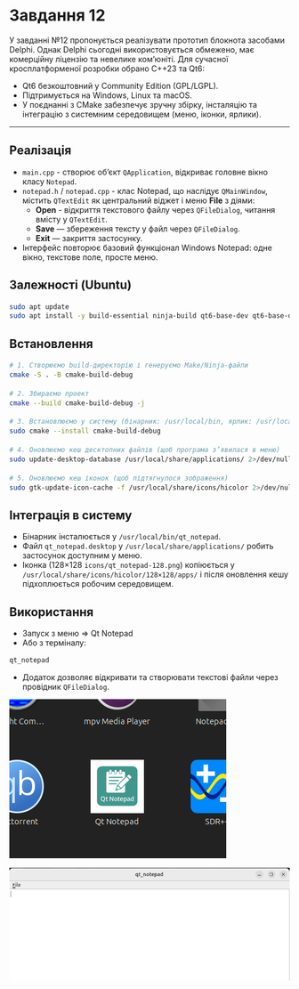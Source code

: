 # Завдання 12

У завданні №12 пропонується реалізувати прототип блокнота засобами Delphi.
Однак Delphi сьогодні використовується обмежено, має комерційну ліцензію та невелике комʼюніті.
Для сучасної кросплатформеної розробки обрано C++23 та Qt6:
- Qt6 безкоштовний у Community Edition (GPL/LGPL).
- Підтримується на Windows, Linux та macOS.
- У поєднанні з CMake забезпечує зручну збірку, інсталяцію та інтеграцію з системним середовищем (меню, іконки, ярлики).

---

## Реалізація

- `main.cpp` - створює об’єкт `QApplication`, відкриває головне вікно класу `Notepad`.
- `notepad.h` / `notepad.cpp` - клас Notepad, що наслідує `QMainWindow`, містить `QTextEdit` як центральний віджет і меню **File** з діями:
  - **Open** - відкриття текстового файлу через `QFileDialog`, читання вмісту у `QTextEdit`.
  - **Save** — збереження тексту у файл через `QFileDialog`.
  - **Exit** — закриття застосунку.
- Інтерфейс повторює базовий функціонал Windows Notepad: одне вікно, текстове поле, просте меню.

## Залежності (Ubuntu)

```bash
sudo apt update
sudo apt install -y build-essential ninja-build qt6-base-dev qt6-base-dev-tools
```

## Встановлення

```bash
# 1. Створюємо build-директорію і генеруємо Make/Ninja-файли
cmake -S . -B cmake-build-debug

# 2. Збираємо проект
cmake --build cmake-build-debug -j

# 3. Встановлюємо у систему (бінарник: /usr/local/bin, ярлик: /usr/local/share/applications, іконки: /usr/local/share/icons)
sudo cmake --install cmake-build-debug

# 4. Оновлюємо кеш десктопних файлів (щоб програма з’явилася в меню)
sudo update-desktop-database /usr/local/share/applications/ 2>/dev/null || true

# 5. Оновлюємо кеш іконок (щоб підтягнулося зображення)
sudo gtk-update-icon-cache -f /usr/local/share/icons/hicolor 2>/dev/null || true
```

## Інтеграція в систему

- Бінарник інсталюється у `/usr/local/bin/qt_notepad`.
- Файл `qt_notepad.desktop` у `/usr/local/share/applications/` робить застосунок доступним у меню.
- Іконка (128×128 `icons/qt_notepad-128.png`) копіюється у `/usr/local/share/icons/hicolor/128×128/apps/` і після оновлення кешу підхоплюється робочим середовищем.

## Використання

- Запуск з меню => Qt Notepad
- Або з терміналу:

```bash
qt_notepad
```

- Додаток дозволяє відкривати та створювати текстові файли через провідник `QFileDialog`.

![2025-09-25_02-17-24.png](screenshots/2025-09-25_02-17-24.png)

![2025-09-25_02-18-06.png](screenshots/2025-09-25_02-18-06.png)
